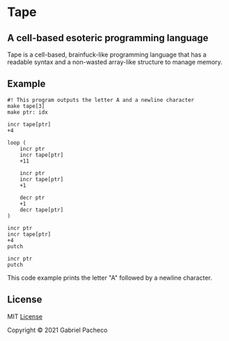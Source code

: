 # Tape

## A cell-based esoteric programming language
Tape is a cell-based, brainfuck-like programming language that has a readable syntax and a non-wasted array-like structure to manage memory.

## Example

```
#! This program outputs the letter A and a newline character
make tape[3]
make ptr: idx

incr tape[ptr]
+4

loop (
    incr ptr
    incr tape[ptr]
    +11

    incr ptr
    incr tape[ptr]
    +1

    decr ptr
    +1
    decr tape[ptr]
)

incr ptr
incr tape[ptr]
+4
putch

incr ptr
putch
```

This code example prints the letter "A" followed by a newline character.

## License
MIT [License](LICENSE)

Copyright © 2021 Gabriel Pacheco
